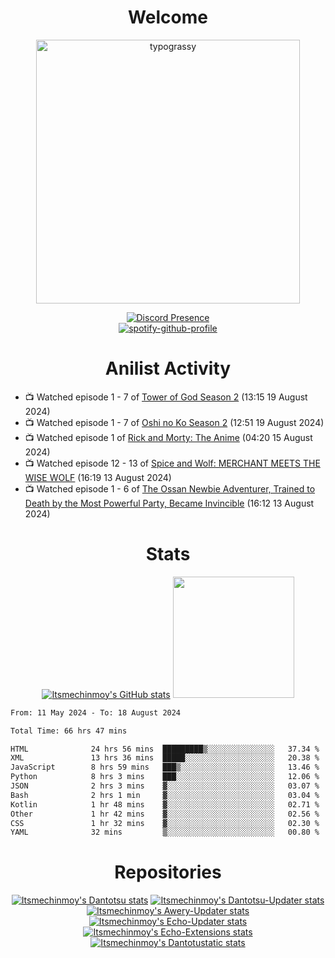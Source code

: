 <div align="center">

# Welcome
<a href="https://github.com/kawarimidoll/typograssy">
    <img alt="typograssy" src="https://typograssy.deno.dev/api?text=%E3%82%88%E3%81%86%E3%81%93%E3%81%9D%E3%81%BF%E3%81%AA%E3%81%95%E3%82%93%20-%20Itsmechinmoy--&&l0=none&l1=82d9d0&l2=027353&l3=038c4c&l4=01402e&bg=none&frame=none&speed=100&comment=" width="421.99">
</a>

[![Discord Presence](https://lanyard.cnrad.dev/api/523539866311720963?theme=dark&bg=Oe1116&animated=false&hideDiscrim=true&borderRadius=30px&hideActivity=whenNotUsed)](https://discord.com/users/523539866311720963)<br>
[![spotify-github-profile](https://spotify-github-profile.kittinanx.com/api/view?uid=31zczwoe3obxakjgkio7anubhkaq&cover_image=true&theme=novatorem&show_offline=true&background_color=121212&interchange=false&bar_color=53b14f&bar_color=ffffff&bar_color_cover=false)](https://spotify-github-profile.vercel.app/api/view?uid=31zczwoe3obxakjgkio7anubhkaq&redirect=true)
</div>

<div align="center">

# Anilist Activity
</div>
<!-- ANILIST_ACTIVITY:start -->

-   📺 Watched episode 1 - 7 of [Tower of God Season 2](https://anilist.co/anime/153406) (13:15 19 August 2024)
-   📺 Watched episode 1 - 7 of [Oshi no Ko Season 2](https://anilist.co/anime/166531) (12:51 19 August 2024)
-   📺 Watched episode 1 of [Rick and Morty: The Anime](https://anilist.co/anime/150103) (04:20 15 August 2024)
-   📺 Watched episode 12 - 13 of [Spice and Wolf: MERCHANT MEETS THE WISE WOLF](https://anilist.co/anime/145728) (16:19 13 August 2024)
-   📺 Watched episode 1 - 6 of [The Ossan Newbie Adventurer, Trained to Death by the Most Powerful Party, Became Invincible](https://anilist.co/anime/163292) (16:12 13 August 2024)

<!-- ANILIST_ACTIVITY:end -->
<div align="center">
    
# Stats
[![Itsmechinmoy's GitHub stats](https://github-readme-stats.vercel.app/api?username=itsmechinmoy&show_icons=true&theme=algolia)](https://github.com/anuraghazra/github-readme-stats)
<img src="https://github-readme-stackoverflow.vercel.app/?userID=25004176&theme=dark" height="194"/>
</div>
<!--START_SECTION:waka-->

```txt
From: 11 May 2024 - To: 18 August 2024

Total Time: 66 hrs 47 mins

HTML              24 hrs 56 mins  █████████▒░░░░░░░░░░░░░░░   37.34 %
XML               13 hrs 36 mins  █████░░░░░░░░░░░░░░░░░░░░   20.38 %
JavaScript        8 hrs 59 mins   ███▒░░░░░░░░░░░░░░░░░░░░░   13.46 %
Python            8 hrs 3 mins    ███░░░░░░░░░░░░░░░░░░░░░░   12.06 %
JSON              2 hrs 3 mins    ▓░░░░░░░░░░░░░░░░░░░░░░░░   03.07 %
Bash              2 hrs 1 min     ▓░░░░░░░░░░░░░░░░░░░░░░░░   03.04 %
Kotlin            1 hr 48 mins    ▓░░░░░░░░░░░░░░░░░░░░░░░░   02.71 %
Other             1 hr 42 mins    ▓░░░░░░░░░░░░░░░░░░░░░░░░   02.56 %
CSS               1 hr 32 mins    ▓░░░░░░░░░░░░░░░░░░░░░░░░   02.30 %
YAML              32 mins         ▒░░░░░░░░░░░░░░░░░░░░░░░░   00.80 %
```

<!--END_SECTION:waka-->
<div align="center">

# Repositories
[![Itsmechinmoy's Dantotsu stats](https://github-readme-stats.vercel.app/api/pin/?username=itsmechinmoy&repo=dantotsu&show_icons=true&theme=algolia&description_lines_count=1)](https://github.com/itsmechinmoy/dantotsu)
[![Itsmechinmoy's Dantotsu-Updater stats](https://github-readme-stats.vercel.app/api/pin/?username=itsmechinmoy&repo=dantotsu-updater&show_icons=true&theme=algolia&description_lines_count=1)](https://github.com/itsmechinmoy/dantotsu-updater)
[![Itsmechinmoy's Awery-Updater stats](https://github-readme-stats.vercel.app/api/pin/?username=itsmechinmoy&repo=awery-updater&show_icons=true&theme=algolia&description_lines_count=1)](https://github.com/itsmechinmoy/awery-updater)
[![Itsmechinmoy's Echo-Updater stats](https://github-readme-stats.vercel.app/api/pin/?username=itsmechinmoy&repo=echo-updater&show_icons=true&theme=algolia&description_lines_count=1)](https://github.com/itsmechinmoy/echo-updater)
[![Itsmechinmoy's Echo-Extensions stats](https://github-readme-stats.vercel.app/api/pin/?username=itsmechinmoy&repo=echo-extensions&show_icons=true&theme=algolia&description_lines_count=1)](https://github.com/itsmechinmoy/echo-extensions)
[![Itsmechinmoy's Dantotustatic stats](https://github-readme-stats.vercel.app/api/pin/?username=itsmechinmoy&repo=dantotustatic&show_icons=true&theme=algolia&description_lines_count=1)](https://github.com/itsmechinmoy/dantotustatic)
</div>
